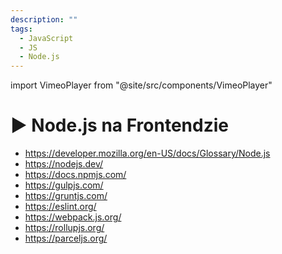```yaml
---
description: ""
tags:
  - JavaScript
  - JS
  - Node.js
---
```


import VimeoPlayer from "@site/src/components/VimeoPlayer"

# ▶️ Node.js na Frontendzie

<VimeoPlayer videoId="752715007" />

- https://developer.mozilla.org/en-US/docs/Glossary/Node.js
- https://nodejs.dev/
- https://docs.npmjs.com/
- https://gulpjs.com/
- https://gruntjs.com/
- https://eslint.org/
- https://webpack.js.org/
- https://rollupjs.org/
- https://parceljs.org/
